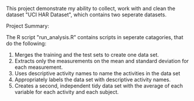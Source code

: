 This project demonstrate my ability to collect, work with and clean the dataset "UCI HAR Dataset", which contains two seperate datasets.

Project Summary:

The R script "run_analysis.R" contains scripts in seperate catagories, that do the following:

1. Merges the training and the test sets to create one data set.
2. Extracts only the measurements on the mean and standard deviation for each measurement.
3. Uses descriptive activity names to name the activities in the data set
4. Appropriately labels the data set with descriptive activity names.
5. Creates a second, independent tidy data set with the average of each variable for each activity and each subject.
